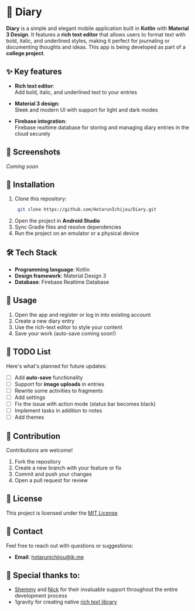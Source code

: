# 📖 Diary  

**Diary** is a simple and elegant mobile application built in **Kotlin** with **Material 3 Design**. It features a **rich text editor** that allows users to format text with bold, italic, and underlined styles, making it perfect for journaling or documenting thoughts and ideas. This app is being developed as part of a **college project**.  

## ✨ Key features  
- **Rich text editor**:  
  Add bold, italic, and underlined text to your entries 

- **Material 3 design**:  
  Sleek and modern UI with support for light and dark modes

- **Firebase integration**:  
  Firebase realtime database for storing and managing diary entries in the cloud securely

## 🎨 Screenshots  
_Coming soon_
  

## 📲 Installation  
1. Clone this repository:
   ```bash
    git clone https://github.com/HotarunIchijou/Diary.git
   ```
3. Open the project in **Android Studio**
4. Sync Gradle files and resolve dependencies  
5. Run the project on an emulator or a physical device 

## 🛠️ Tech Stack  
- **Programming language**: Kotlin  
- **Design framework**: Material Design 3
- **Database**: Firebase Realtime Database 

## 🚀 Usage  
1. Open the app and register or log in into existing account
2. Create a new diary entry
3. Use the rich-text editor to style your content 
4. Save your work (auto-save coming soon!)  

## 📝 TODO List  
Here's what's planned for future updates:  
- [ ] Add **auto-save** functionality  
- [ ] Support for **image uploads** in entries
- [ ] Rewrite some activities to fragments
- [ ] Add settings
- [ ] Fix the issue with action mode (status bar becomes black)
- [ ] Implement tasks in addition to notes
- [ ] Add themes

## 🤝 Contribution  
Contributions are welcome!  
1. Fork the repository  
2. Create a new branch with your feature or fix  
3. Commit and push your changes  
4. Open a pull request for review  

## 📄 License  
This project is licensed under the [MIT License](https://github.com/HotarunIchijou/Diary/blob/master/LICENSE)

## 📧 Contact  
Feel free to reach out with questions or suggestions:  
- **Email**: hotarunichijou@ik.me

## 🙌 Special thanks to:  
- [Shemmy](https://github.com/N3Shemmy3) and [Nick](https://github.com/nift4) for their invaluable support throughout the entire development process
- 1gravity for creating native [rich text library](https://github.com/1gravity/Android-RTEditor)
